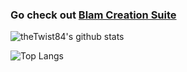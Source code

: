 ### Go check out [Blam Creation Suite](https://github.com/Assault-on-the-Control-Room/Blam-Creation-Suite#blam-creation-suite)

![theTwist84's github stats](https://github-readme-stats.vercel.app/api/?username=theTwist84&include_all_commits=true&show_icons=true&title_color=d00&icon_color=541717&text_color=9f9f9f&bg_color=151515)

![Top Langs](https://github-readme-stats.vercel.app/api/top-langs/?username=theTwist84&layout=default&theme=dark&hide_title=true)

<!--
**theTwist84/theTwist84** is a ✨ _special_ ✨ repository because its `README.md` (this file) appears on your GitHub profile.

Here are some ideas to get you started:

- 🔭 I’m currently working on ...
- 🌱 I’m currently learning ...
- 👯 I’m looking to collaborate on ...
- 🤔 I’m looking for help with ...
- 💬 Ask me about ...
- 📫 How to reach me: ...
- 😄 Pronouns: ...
- ⚡ Fun fact: ...
-->
